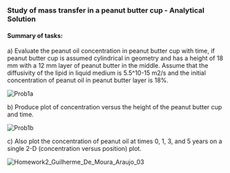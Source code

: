 ### Study of mass transfer in a peanut butter cup - Analytical Solution

#### Summary of tasks:
a) Evaluate the peanut oil concentration in peanut butter cup with time, if peanut butter cup is assumed cylindrical in geometry and has a height of 18 mm
with a 12 mm layer of peanut butter in the middle. Assume that the diffusivity of the lipid in liquid medium is 5.5^10-15 m2/s and the initial concentration
of peanut oil in peanut butter layer is 18%.

![Prob1a](https://user-images.githubusercontent.com/39603677/114765522-1ad7e880-9d1a-11eb-9f6a-a85c12864e40.png)

b) Produce plot of concentration versus the height of the peanut butter cup and time.

![Prob1b](https://user-images.githubusercontent.com/39603677/114765535-1d3a4280-9d1a-11eb-8785-491996c907b3.png)

c) Also plot the concentration of peanut oil at times 0, 1, 3, and 5 years on a single 2-D (concentration versus position) plot.

![Homework2_Guilherme_De_Moura_Araujo_03](https://user-images.githubusercontent.com/39603677/114765779-6c807300-9d1a-11eb-94a2-188fc90c30ef.png)
